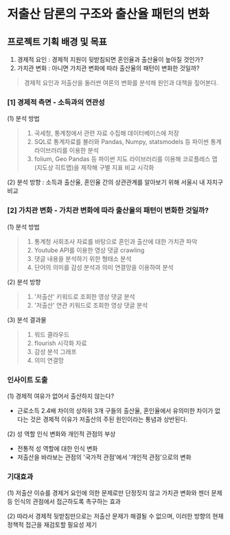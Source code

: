 # 저출산 담론의 구조와 출산율 패턴의 변화

## 프로젝트 기획 배경 및 목표
1. 경제적 요인 : 경제적 지원이 뒷받침되면 혼인율과 출산율이 높아질 것인가?
2. 가치관 변화 : 아니면 가치관 변화에 따라 출산율의 패턴이 변화한 것일까?

> 경제적 요인과 저출산을 둘러싼 여론의 변화를 분석해 원인과 대책을 짚어본다.

### [1] 경제적 측면 - 소득과의 연관성
(1) 분석 방법
>1) 국세청, 통계청에서 관련 자료 수집해 데이터베이스에 저장
>2) SQL로 통계자료를 불러와 Pandas, Numpy, statsmodels 등 파이썬 통계 라이브러리를 이용한 분석
>3) folium, Geo Pandas 등 파이썬 지도 라이브러리를 이용해 코로플레스 맵(지도상 히트맵)을 제작해 구별 지표 비교 시각화

(2) 분석 방향 : 소득과 출산율, 혼인율 간의 상관관계를 알아보기 위해 서울시 내 자치구 비교

### [2] 가치관 변화 - 가치관 변화에 따라 출산율의 패턴이 변화한 것일까?
(1) 분석 방법
>1) 통계청 사회조사 자료를 바탕으로 혼인과 출산에 대한 가치관 파악
>2) Youtube API를 이용한 영상 댓글 crawling
>3) 댓글 내용을 분석하기 위한 형태소 분석
>4) 단어의 의미를 감성 분석과 의미 연결망을 이용하여 분석

(2) 분석 방향
>1) '저출산' 키워드로 조회한 영상 댓글 분석
>2) '저출산' 연관 키워드로 조회한 영상 댓글 분석

(3) 분석 결과물
>1) 워드 클라우드
>2) flourish 시각화 자료
>3) 감성 분석 그래프
>4) 의미 연결망

### 인사이트 도출
(1) 경제적 여유가 없어서 출산하지 않는다?
- 근로소득 2.4배 차이의 상하위 3개 구들의 출산율, 혼인율에서 유의미한 차이가 없다는 것은 경제적 이유가 저출산의 주된 원인이라는 통념과 상반된다.

(2) 성 역할 인식 변화와 개인적 관점의 부상
- 전통적 성 역할에 대한 인식 변화
- 저출산을 바라보는 관점의 '국가적 관점'에서 '개인적 관점'으로의 변화

### 기대효과
(1) 저출산 이슈를 경제거 요인에 의한 문제로만 단정짓지 않고 가치관 변화와 젠더 문제등 인식의 관점에서 접근하도록 촉구하는 효과

(2) 따라서 경제적 뒷받침만으로는 저출산 문제가 해결될 수 없으며, 이러한 방향의 현재 정책적 접근을 재검토할 필요성 제기
